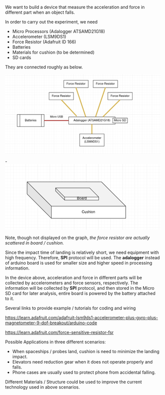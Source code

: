 We want to build a device that measure the acceleration and force in different part when an object falls. 

In order to carry out the experiment, we need

* Micro Processors (Adalogger ATSAMD21G18)
* Accelerometer (LSM9DS1)
* Force Resistor (Adafruit ID 166)
* Batteries
* Materials for cushion (to be determined)
* SD cards

They are connected roughly as below.

![image-20220908151030579](README.assets/image-20220908151030579.png)

-![image-20220908151051920](README.assets/image-20220908151051920.png)

Note, though not displayed on the graph, *the force resistor are actually scattered in board / cushion.*

Since the impact time of landing is relatively short, we need equipment with high frequency. Therefore, **SPI** protocol will be used. The **adalogger** instead of arduino board is used for smaller size and higher speed in processing information.

In the device above, acceleration and force in different parts will be collected by accelerometers and force sensors, respectively. The information will be collected by **SPI** protocol, and then stored in the Micro SD card for later analysis, entire board is powered by the battery attached to it.

Several links to provide example / tutorials for coding and wiring

https://learn.adafruit.com/adafruit-lsm9ds1-accelerometer-plus-gyro-plus-magnetometer-9-dof-breakout/arduino-code

https://learn.adafruit.com/force-sensitive-resistor-fsr

Possible Applications in three different scenarios: 

* When spaceships / probes land, cushion is need to minimize the landing impact.
* Elevators need reduction gear when it does not operate properly and falls.  
* Phone cases are usually used to protect phone from accidental falling.

Different Materials / Structure could be used to improve the current technology used in above scenarios. 